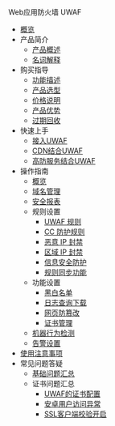 <div class="sidebar_title icon__uewaf"> Web应用防火墙 UWAF</div>

* [概览](/uewaf/README)
* 产品简介
    * [产品概述](/uewaf/0_concepts/00_overview)
    * [名词解释](/uewaf/0_concepts/01_name)
* 购买指导
    * [功能描述](/uewaf/1_product/10_funtion)
    * [产品选型](/uewaf/1_product/11_choose)
    * [价格说明](/uewaf/1_product/12_price)
    * [产品优势](/uewaf/1_product/13_battle)
    * [过期回收](/uewaf/1_product/14_expire)
* 快速上手
    * [接入UWAF](/uewaf/2_common/20_fst)
    * [CDN结合UWAF](/uewaf/2_common/21_cdn)
    * [高防服务结合UWAF](/uewaf/2_common/22_ads)
* 操作指南
    * [概览](/uewaf/3_opintro/30_info)
    * [域名管理](/uewaf/3_opintro/31_domain)
    * [安全报表](/uewaf/3_opintro/32_report)
    * 规则设置
        * [UWAF 规则](/uewaf/3_opintro/33_rules/330_wrule)
        * [CC 防护规则](/uewaf/3_opintro/33_rules/331_ccrule)
        * [恶意 IP 封禁](/uewaf/3_opintro/33_rules/332_auto)
        * [区域 IP 封禁](/uewaf/3_opintro/33_rules/333_area)
        * [信息安全防护](/uewaf/3_opintro/33_rules/334_smsg)
        * [规则同步功能](/uewaf/3_opintro/33_rules/335_synrule)
    * 功能设置
        * [黑白名单](/uewaf/3_opintro/34_func/340_bwlist)
        * [日志查询下载](/uewaf/3_opintro/34_func/341_srlogs)
        * [网页防篡改](/uewaf/3_opintro/34_func/342_tamper)
        * [证书管理](/uewaf/3_opintro/34_func/343_cert)
    * [机器行为检测](/uewaf/3_opintro/35_bot)
    * [告警设置](/uewaf/3_opintro/36_alert)
* [使用注意事项](/uewaf/4_warning)
* 常见问题答疑
    * [基础问题汇总](/uewaf/5_faq/50_ques)
    * 证书问题汇总
        * [UWAF的证书配置](/uewaf/5_faq/51_ssl/510_ssl)
        * [安卓用户访问异常](/uewaf/5_faq/51_ssl/511_ssl)
        * [SSL客户端校验开启](/uewaf/5_faq/51_ssl/512_ssl)